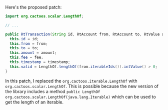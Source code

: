 Here's the proposed patch:
```java
import org.cactoos.scalar.LengthOf;

// ...

public RtTransaction(String id, RtAccount from, RtAccount to, RtValue amount, RtValue fee, RtValue timestamp) {
  this.id = id;
  this.from = from;
  this.to = to;
  this.amount = amount;
  this.fee = fee;
  this.timestamp = timestamp;
  this.valid = LengthOf.lengthOf(from.iterableIds()).intValue() > 0;
}
```
In this patch, I replaced the `org.cactoos.iterable.LengthOf` with `org.cactoos.scalar.LengthOf`. This is possible because the new version of the library includes a method `public LengthOf org.cactoos.scalar.LengthOf(java.lang.Iterable)` which can be used to get the length of an iterable.